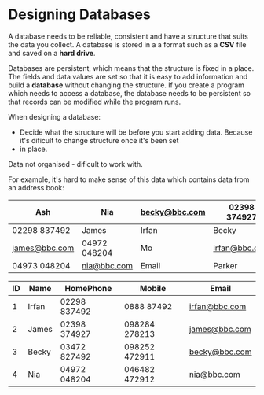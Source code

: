 # Designing Databases

A database needs to be reliable, consistent and have a structure that suits the data you collect. A database is stored in a
a format such as a **CSV** file and saved on a **hard drive**.

Databases are persistent, which means that the structure is fixed in a place. The fields and data values are set so that it is
easy to add information and build a **database** without changing the structure. If you create a program which needs to access a
database, the database needs to be persistent so that records can be modified while the program runs.

When designing a database:

* Decide what the structure will be before you start adding data. Because it's dificult to change structure once it's been set
* in place.
 
Data not organised - dificult to work with.

For example, it's hard to make sense of this data which contains data from an address book:

| Ash           | Nia          | becky@bbc.com | 02398 374927  |
|---------------|--------------|---------------|---------------|
| 02298 837492  | James        | Irfan         | Becky         |
| james@bbc.com | 04972 048204 | Mo            | irfan@bbc.com |
| 04973 048204  | nia@bbc.com  | Email         | Parker        |  

| ID | Name  | HomePhone    | Mobile        | Email         |
|:---|-------|--------------|---------------|---------------|
| 1  | Irfan | 02298 837492 | 0888 87492    | irfan@bbc.com |
| 2  | James | 02398 374927 | 098284 278213 | james@bbc.com |
| 3  | Becky | 03472 827492 | 098252 472911 | becky@bbc.com |
| 4  | Nia   | 04972 048204 | 046482 472912 | nia@bbc.com   |
